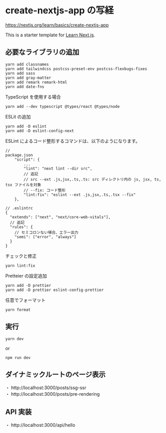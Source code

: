 # create-nextjs-app の写経

https://nextjs.org/learn/basics/create-nextjs-app

This is a starter template for [Learn Next.js](https://nextjs.org/learn).

## 必要なライブラリの追加

```
yarn add classnames
yarn add tailwindcss postcss-preset-env postcss-flexbugs-fixes
yarn add sass
yarn add gray-matter
yarn add remark remark-html
yarn add date-fns
```

TypeScript を使用する場合

```
yarn add --dev typescript @types/react @types/node
```

ESLit の追加

```
yarn add -D eslint
yarn add -D eslint-config-next
```

ESLint によるコード整形するコマンドは、以下のようになります。

```
//
package.json
    "script": {
        ...
        "lint": "next lint --dir src",
        // 追記
        // src --ext .js,jsx,.ts,.ts: src ディレクトリ内の js, jsx, ts, tsx ファイルを対象
        // --fix: コード整形
        "lint:fix": "eslint --ext .js,jsx,.ts,.tsx --fix"
    },
```

```
// .eslintrc
{
  "extends": ["next", "next/core-web-vitals"],
  // 追記
  "rules": {
    // セミコロンない場合、エラー出力
    "semi": ["error", "always"]
  }
}
```

チェックと修正

```
yarn lint:fix
```

Pretteier の設定追加

```
yarn add -D prettier
yarn add -D prettier eslint-config-prettier
```

任意でフォーマット

```
yarn format
```

## 実行

```
yarn dev
```

or

```
npm run dev
```

## ダイナミックルートのページ表示

・ http://localhost:3000/posts/ssg-ssr  
・ http://localhost:3000/posts/pre-rendering

## API 実装

・ http://localhost:3000/api/hello
